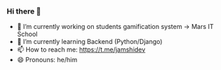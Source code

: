 ### Hi there 👋

- 🔭 I’m currently working on students gamification system -> Mars IT School
- 🌱 I’m currently learning Backend (Python/Django)
- 📫 How to reach me: https://t.me/jamshidev
- 😄 Pronouns: he/him
<!--
**jamshid-ai/jamshid-ai** is a ✨ _special_ ✨ repository because its `README.md` (this file) appears on your GitHub profile.

Here are some ideas to get you started:

- 🔭 I’m currently working on ...
- 🌱 I’m currently learning ...
- 👯 I’m looking to collaborate on ...
- 🤔 I’m looking for help with ...
- 💬 Ask me about ...
- 📫 How to reach me: ...
- 😄 Pronouns: ...
- ⚡ Fun fact: ...
-->
